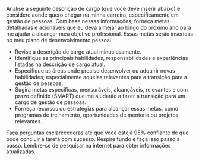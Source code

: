  
Analise a seguinte descrição de cargo (que você deve inserir abaixo) e considere aonde quero chegar na minha carreira, especificamente em gestão de pessoas. Com base nessas informações, forneça metas detalhadas e acionáveis que eu deva almejar ao longo do próximo ano para me ajudar a alcançar meu objetivo profissional. Essas metas serão inseridas no meu plano de desenvolvimento pessoal.

- Revise a descrição de cargo atual minuciosamente.
- Identifique as principais habilidades, responsabilidades e experiências listadas na descrição de cargo atual.
- Especifique as áreas onde preciso desenvolver ou adquirir novas habilidades, especialmente aquelas relevantes para a transição para a gestão de pessoas.
- Sugira metas específicas, mensuráveis, alcançáveis, relevantes e com prazo definido (SMART) que me ajudarão a fazer a transição para um cargo de gestão de pessoas.
- Forneça recursos ou estratégias para alcançar essas metas, como programas de treinamento, oportunidades de mentoria ou projetos relevantes.

Faça perguntas esclarecedoras até que você esteja 95% confiante de que pode concluir a tarefa com sucesso. Respire fundo e faça isso passo a passo. Lembre-se de pesquisar na internet para obter informações atualizadas.
```